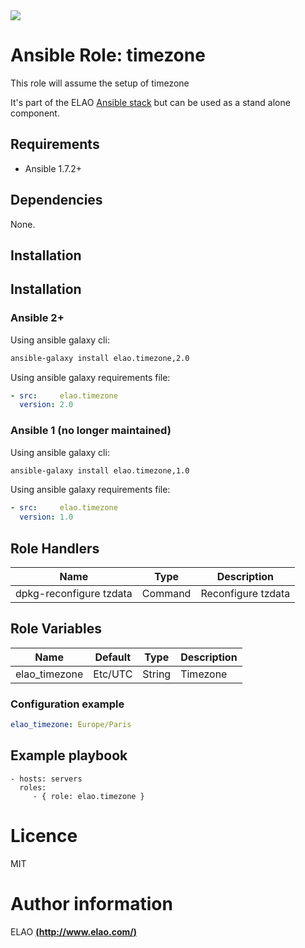 <img src="http://www.elao.com/images/corpo/logo_red_small.png"/>

# Ansible Role: timezone

This role will assume the setup of timezone

It's part of the ELAO [Ansible stack](http://ansible.elao.com) but can be used as a stand alone component.

## Requirements

- Ansible 1.7.2+

## Dependencies

None.

## Installation

## Installation

### Ansible 2+

Using ansible galaxy cli:

```bash
ansible-galaxy install elao.timezone,2.0
```

Using ansible galaxy requirements file:

```yaml
- src:     elao.timezone
  version: 2.0
```

### Ansible 1 (no longer maintained)

Using ansible galaxy cli:

```bash
ansible-galaxy install elao.timezone,1.0
```

Using ansible galaxy requirements file:

```yaml
- src:     elao.timezone
  version: 1.0
```

## Role Handlers

|Name|Type|Description|
|----|----|-----------|
|dpkg-reconfigure tzdata|Command|Reconfigure tzdata|

## Role Variables

|Name|Default|Type|Description|
|----|-------|----|-----------|
|elao_timezone|Etc/UTC|String|Timezone|

### Configuration example

```yaml
elao_timezone: Europe/Paris
```

## Example playbook

    - hosts: servers
      roles:
         - { role: elao.timezone }

# Licence

MIT

# Author information

ELAO [**(http://www.elao.com/)**](http://www.elao.com)
